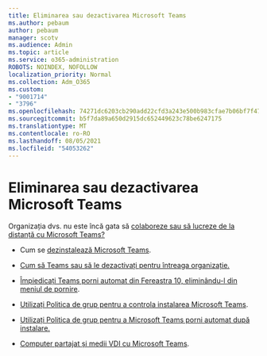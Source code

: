 ```yaml
---
title: Eliminarea sau dezactivarea Microsoft Teams
ms.author: pebaum
author: pebaum
manager: scotv
ms.audience: Admin
ms.topic: article
ms.service: o365-administration
ROBOTS: NOINDEX, NOFOLLOW
localization_priority: Normal
ms.collection: Adm_O365
ms.custom:
- "9001714"
- "3796"
ms.openlocfilehash: 74271dc6203cb290add22cfd3a243e500b983cfae7b06bf7f47e892b868ff4e7
ms.sourcegitcommit: b5f7da89a650d2915dc652449623c78be6247175
ms.translationtype: MT
ms.contentlocale: ro-RO
ms.lasthandoff: 08/05/2021
ms.locfileid: "54053262"
---
```

# <a name="remove-or-turn-off-microsoft-teams"></a>Eliminarea sau dezactivarea Microsoft Teams

Organizația dvs. nu este încă gata să [colaboreze sau să lucreze de la distanță cu Microsoft Teams?](https://products.office.com/microsoft-teams/group-chat-software?&OCID=AID2000955_SEM_WiLWtgAAAKcGoHNG:20200305184100:s&msclkid=cbe12a5675e41135662d7437325dbd9a&ef_id=WiLWtgAAAKcGoHNG:20200305184100:s)

- Cum se [dezinstalează Microsoft Teams](https://support.office.com/article/Uninstall-Microsoft-Teams-3b159754-3c26-4952-abe7-57d27f5f4c81).

- [Cum să Teams sau să le dezactivați pentru întreaga organizație.](https://docs.microsoft.com/MicrosoftTeams/office-365-set-up)

- [Împiedicați Teams porni automat din Fereastra 10, eliminându-l din meniul de pornire](https://support.microsoft.com/help/4026268/windows-10-change-startup-apps).

- [Utilizați Politica de grup pentru a controla instalarea Microsoft Teams](https://docs.microsoft.com/deployoffice/teams-install#use-group-policy-to-control-the-installation-of-microsoft-teams).

- [Utilizați Politica de grup pentru a Microsoft Teams porni automat după instalare.](https://docs.microsoft.com/deployoffice/teams-install#use-group-policy-to-prevent-microsoft-teams-from-starting-automatically-after-installation)

- [Computer partajat și medii VDI cu Microsoft Teams](https://docs.microsoft.com/deployoffice/teams-install#shared-computer-and-vdi-environments-with-microsoft-teams).
